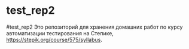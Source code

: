 # test_rep2
#test_rep2
Это репозиторий для хранения домашних работ по курсу автоматизации тестирования на Степике, https://stepik.org/course/575/syllabus.
